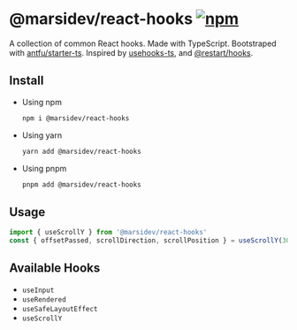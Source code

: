 # @marsidev/react-hooks [![npm][npm-badge]][npm]
A collection of common React hooks. Made with TypeScript. Bootstraped with [antfu/starter-ts]. Inspired by [usehooks-ts], and [@restart/hooks].

## Install
- Using npm
	```bash
	npm i @marsidev/react-hooks
	```

- Using yarn
	```bash
	yarn add @marsidev/react-hooks
	```

- Using pnpm
	```bash
	pnpm add @marsidev/react-hooks
	```

## Usage
```js
import { useScrollY } from '@marsidev/react-hooks'
const { offsetPassed, scrollDirection, scrollPosition } = useScrollY(300)
```

## Available Hooks
- `useInput`
- `useRendered`
- `useSafeLayoutEffect`
- `useScrollY`
	
[npm-badge]: https://img.shields.io/npm/v/@marsidev/react-hooks.svg
[npm]: https://www.npmjs.com/package/@marsidev/react-hooks
[antfu/starter-ts]: https://github.com/antfu/starter-ts
[usehooks-ts]: https://usehooks-ts.com
[@restart/hooks]: https://www.npmjs.com/package/@restart/hooks
